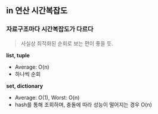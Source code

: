 ## in 연산 시간복잡도

### 자료구조마다 시간복잡도가 다르다
> 사실상 최적화된 순회로 보는 편이 좋을 듯.

**list, tuple**
- Average: O(n)
- 하나씩 순회

**set, dictionary**
- Average: O(1), Worst: O(n)
- hash를 통해 조회하며, 충돌에 따라 성능이 떨어지는 경우 O(n)

